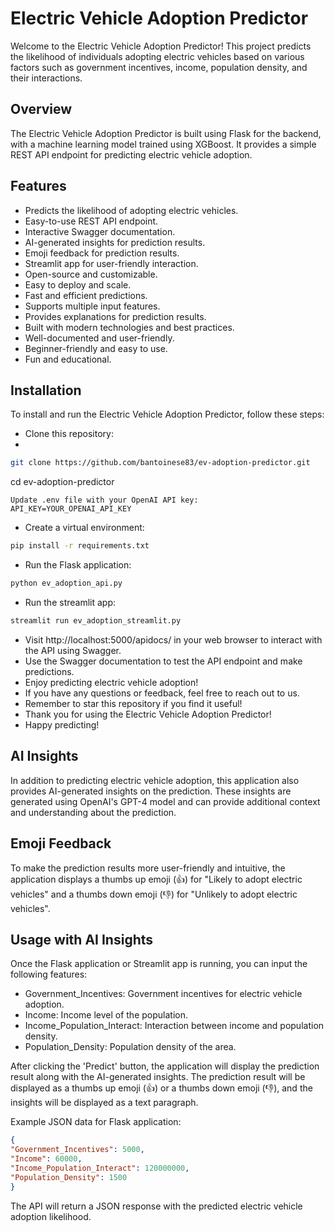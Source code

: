 # Electric Vehicle Adoption Predictor

Welcome to the Electric Vehicle Adoption Predictor! This project predicts the likelihood of individuals adopting electric vehicles based on various factors such as government incentives, income, population density, and their interactions.

## Overview

The Electric Vehicle Adoption Predictor is built using Flask for the backend, with a machine learning model trained using XGBoost. It provides a simple REST API endpoint for predicting electric vehicle adoption.

## Features

- Predicts the likelihood of adopting electric vehicles.
- Easy-to-use REST API endpoint.
- Interactive Swagger documentation.
- AI-generated insights for prediction results.
- Emoji feedback for prediction results.
- Streamlit app for user-friendly interaction.
- Open-source and customizable.
- Easy to deploy and scale.
- Fast and efficient predictions.
- Supports multiple input features.
- Provides explanations for prediction results.
- Built with modern technologies and best practices.
- Well-documented and user-friendly.
- Beginner-friendly and easy to use.
- Fun and educational.

## Installation

To install and run the Electric Vehicle Adoption Predictor, follow these steps:

- Clone this repository:
- 

```bash
git clone https://github.com/bantoinese83/ev-adoption-predictor.git
```
cd ev-adoption-predictor
```
Update .env file with your OpenAI API key:
API_KEY=YOUR_OPENAI_API_KEY
```
- Create a virtual environment:

```bash
pip install -r requirements.txt
```

- Run the Flask application:

```bash
python ev_adoption_api.py
```

- Run the streamlit app:

```bash
streamlit run ev_adoption_streamlit.py
```

- Visit http://localhost:5000/apidocs/ in your web browser to interact with the API using Swagger.
- Use the Swagger documentation to test the API endpoint and make predictions.
- Enjoy predicting electric vehicle adoption!
- If you have any questions or feedback, feel free to reach out to us.
- Remember to star this repository if you find it useful!
- Thank you for using the Electric Vehicle Adoption Predictor!
-  Happy predicting!

## AI Insights

In addition to predicting electric vehicle adoption, this application also provides AI-generated insights on the prediction. These insights are generated using OpenAI's GPT-4 model and can provide additional context and understanding about the prediction.

## Emoji Feedback

To make the prediction results more user-friendly and intuitive, the application displays a thumbs up emoji (👍) for "Likely to adopt electric vehicles" and a thumbs down emoji (👎) for "Unlikely to adopt electric vehicles".

## Usage with AI Insights

Once the Flask application or Streamlit app is running, you can input the following features:

- Government_Incentives: Government incentives for electric vehicle adoption.
- Income: Income level of the population.
- Income_Population_Interact: Interaction between income and population density.
- Population_Density: Population density of the area.

After clicking the 'Predict' button, the application will display the prediction result along with the AI-generated insights. The prediction result will be displayed as a thumbs up emoji (👍) or a thumbs down emoji (👎), and the insights will be displayed as a text paragraph.

Example JSON data for Flask application:

```json
{
"Government_Incentives": 5000,
"Income": 60000,
"Income_Population_Interact": 120000000,
"Population_Density": 1500
}
```
The API will return a JSON response with the predicted electric vehicle adoption likelihood.